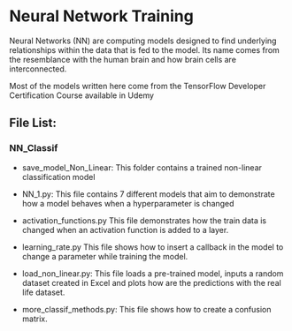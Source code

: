 # Neural Network Training 

Neural Networks (NN) are computing models designed to find underlying relationships within the data that is fed to the model. Its name comes from the resemblance with the human brain and how brain cells are interconnected.

Most of the models written here come from the TensorFlow Developer Certification Course available in Udemy

## File List:
### NN_Classif 
+ save_model_Non_Linear: This folder contains a trained non-linear classification model

+ NN_1.py: This file contains 7 different models that aim to demonstrate how a model behaves when a hyperparameter is changed
 
+ activation_functions.py This file demonstrates how the train data is changed when an activation function is added to a layer.
 
+ learning_rate.py This file shows how to insert a callback in the model to change a parameter while training the model.

+ load_non_linear.py: This file loads a pre-trained model, inputs a random dataset created in Excel and plots how are the predictions with the real life dataset.

+ more_classif_methods.py: This file shows how to create a confusion matrix.
